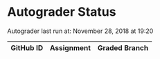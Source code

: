 # Autograder Status
Autograder last run at: November 28, 2018 at 19:20

| GitHub ID | Assignment | Graded Branch |
|-----------|------------|---------------|
